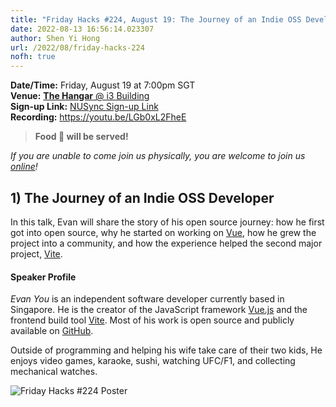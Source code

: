 ```yaml
---
title: "Friday Hacks #224, August 19: The Journey of an Indie OSS Developer"
date: 2022-08-13 16:56:14.023307
author: Shen Yi Hong
url: /2022/08/friday-hacks-224
nofh: true
---
```


**Date/Time:** Friday, August 19 at 7:00pm SGT<br />
**Venue:** [**The Hangar** @ i3 Building](https://goo.gl/maps/aUMwWptKFsajR93b9)<br />
**Sign-up Link:** [NUSync Sign-up Link](https://nus.campuslabs.com/engage/submitter/form/start/552358)<br />
**Recording:** https://youtu.be/LGb0xL2FheE <br /> 

> **Food 🍕 will be served!**

_If you are unable to come join us physically, you are welcome to join us [online](https://nus-sg.zoom.us/j/83482473723?pwd=TW5nWitzRFlhOWdLaEVKYlVGMjJDdz09)!_

## 1) The Journey of an Indie OSS Developer

In this talk, Evan will share the story of his open source journey: how he first got into open source, why he started on working on [Vue](https://vuejs.org/), how he grew the project into a community, and how the experience helped the second major project, [Vite](https://vitejs.dev/).

#### Speaker Profile

_Evan You_ is an independent software developer currently based in Singapore. He is the creator of the JavaScript framework [Vue.js](https://vuejs.org/) and the frontend build tool [Vite](https://vitejs.dev/). Most of his work is open source and publicly available on [GitHub](https://github.com/yyx990803).

Outside of programming and helping his wife take care of their two kids, He enjoys video games, karaoke, sushi, watching UFC/F1, and collecting mechanical watches.

<img src="/img/2022/fh/224.png" alt="Friday Hacks #224 Poster" />
